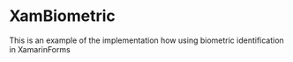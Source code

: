 # XamBiometric
This is an example of the implementation how using biometric identification in XamarinForms
